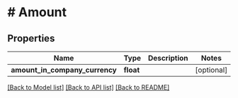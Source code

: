 # # Amount

## Properties

Name | Type | Description | Notes
------------ | ------------- | ------------- | -------------
**amount_in_company_currency** | **float** |  | [optional]

[[Back to Model list]](../../README.md#models) [[Back to API list]](../../README.md#endpoints) [[Back to README]](../../README.md)
